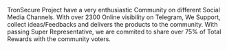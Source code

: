 TronSecure Project have a very enthusiastic Community on different Social Media Channels.
With over 2300 Online visibility on Telegram, We Support, collect ideas/Feedbacks and delivers the products to the community.
With passing Super Representative, we are commited to share over 75% of Total Rewards with the community voters.
